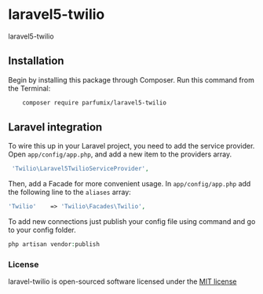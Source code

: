 # laravel5-twilio
laravel5-twilio

## Installation

Begin by installing this package through Composer. Run this command from the Terminal:

```bash
    composer require parfumix/laravel5-twilio
```

## Laravel integration

To wire this up in your Laravel project, you need to add the service provider. Open `app/config/app.php`, and add a new item to the providers array.

```php
 'Twilio\Laravel5TwilioServiceProvider',
```

Then, add a Facade for more convenient usage. In `app/config/app.php` add the following line to the `aliases` array:

```php
'Twilio'    => 'Twilio\Facades\Twilio',
```


To add new connections just publish your config file using command and go to your config folder.

```php
php artisan vendor:publish
```

### License

laravel-twilio is open-sourced software licensed under the [MIT license](http://opensource.org/licenses/MIT)

